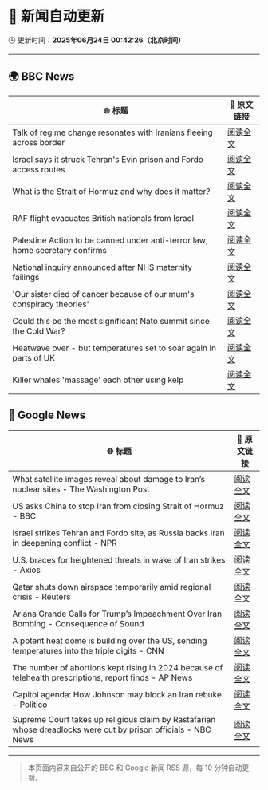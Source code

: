 # 🧠 新闻自动更新

🕒 更新时间：**2025年06月24日 00:42:26（北京时间）**

---

## 🌍 BBC News

| 🌐 标题 | 🔗 原文链接 |
|--------|-------------|
| Talk of regime change resonates with Iranians fleeing across border | [阅读全文](https://www.bbc.com/news/articles/cy9xl4nrq8wo) |
| Israel says it struck Tehran's Evin prison and Fordo access routes | [阅读全文](https://www.bbc.com/news/articles/cp8621gnknjo) |
| What is the Strait of Hormuz and why does it matter? | [阅读全文](https://www.bbc.com/news/articles/c78n6p09pzno) |
| RAF flight evacuates British nationals from Israel | [阅读全文](https://www.bbc.com/news/articles/cy5wkld3r0xo) |
| Palestine Action to be banned under anti-terror law, home secretary confirms | [阅读全文](https://www.bbc.com/news/articles/c4g83l33wdeo) |
| National inquiry announced after NHS maternity failings | [阅读全文](https://www.bbc.com/news/articles/c994x95yygyo) |
| 'Our sister died of cancer because of our mum's conspiracy theories' | [阅读全文](https://www.bbc.com/news/articles/crenzwyvpn1o) |
| Could this be the most significant Nato summit since the Cold War? | [阅读全文](https://www.bbc.com/news/articles/cqjqvr75v1jo) |
| Heatwave over - but temperatures set to soar again in parts of UK | [阅读全文](https://www.bbc.com/weather/articles/cj0mr0l5d9eo) |
| Killer whales 'massage' each other using kelp | [阅读全文](https://www.bbc.com/news/articles/cwyqll5n2qro) |

## 📰 Google News

| 🌐 标题 | 🔗 原文链接 |
|--------|-------------|
| What satellite images reveal about damage to Iran’s nuclear sites - The Washington Post | [阅读全文](https://news.google.com/rss/articles/CBMinwFBVV95cUxPcDRqVE5iWFc4REVKenVqSG1aa0NyZm1PTDhYQ2tRLWl2a3lGRzFCdDJ1Yk1lZnlON1duNkw5aHBKNm9RTnFIU0I4Q1V6VmVQc09vN3lJTm1Sd2RhbTByTnJoNXNWOE1SMjBRN1I5UWpnNFFISWR3RnpaU1Vhd3U2ejBJY2FsVXdQcjdXRHZJYmhDczVVWEpQWUpLNlBfVkE?oc=5) |
| US asks China to stop Iran from closing Strait of Hormuz - BBC | [阅读全文](https://news.google.com/rss/articles/CBMiWkFVX3lxTE5ib0xUaDJFNi1NUElqUm0zX255ajB0MjYtVW9nM2U5Um1FWUpGbmVJZ0xoWFdlQjNtQ2Z3b0d2LVEyLXhVQ01aM2d3RVVIZ3pGd25qNm5wVndVQdIBX0FVX3lxTE1KQVg0T1ZPS1RqbXA5X1g1b3NLajVtNWM3ZGtsVmFaWGcyYUdZZEV6elBWRjNPeFFfYlgzYUhOZDVEV3VicEpUY25PaEVmMUZwMzNzU2FNcEFOWFhMNnVj?oc=5) |
| Israel strikes Tehran and Fordo site, as Russia backs Iran in deepening conflict - NPR | [阅读全文](https://news.google.com/rss/articles/CBMifEFVX3lxTE4yZG1RTWJRZEVQWjF5MnhrcmR2eS1sYnJXYzEzbWtIRUdjcHVUcVVLVGdKT01KcEk0QkhfbzRlLV85RV9xbEt6OE9YOE1hRnpWeG9KSWlYSVRrMGVVYmc1N3YwWFNLSlRpUDRaUXNBS3BWOFhvNlhBYWMybUE?oc=5) |
| U.S. braces for heightened threats in wake of Iran strikes - Axios | [阅读全文](https://news.google.com/rss/articles/CBMidkFVX3lxTFBES2RreWtON200V3dyck9sYnJTLXlsVFlyRks4ZDhLQnBmU2EwVmJtZGJsNUNYTTV5UFh6MDY1SGpuSW50bGJFUWJQX25fbUNWdU5zeDQxZ3U2bWtLOUZ4WmxlUVZTLWpFbnluSWM4djNsSjZJaHc?oc=5) |
| Qatar shuts down airspace temporarily amid regional crisis - Reuters | [阅读全文](https://news.google.com/rss/articles/CBMivgFBVV95cUxOdkZudVpyVnZFN25GSlp5c1FjNTRJYUFqdXNVSm5JQ3ZuYm5yX0hkUVZockpOQV9CYUdqMWttZjU2LTBmN2ZNZmJfUkpIZm1mTjY1R0hTX3R6SDBCTlE2eF9ZVW1KVEZUVUFCd1c1ajN4NG5KNjgzaVdDREpZNjhSVkZLbkNlalk0T1ZtcTFxWFZQX0JVMDVBaVJfSFp6eExHXzVjWGx5UkNxQjhQcWZhQmhjdWxiS2RzSTJoUldn?oc=5) |
| Ariana Grande Calls for Trump’s Impeachment Over Iran Bombing - Consequence of Sound | [阅读全文](https://news.google.com/rss/articles/CBMimAFBVV95cUxPTHhKOE9SYmhJVi10Z3ZhWEV5U0ZudXNjSnVtRjhLUmMtNWhWdUpDOURIUWRkMzJla000Rmk4ODV6TnFTRGxrcUh0X0ZIU2ZSUkJWWXNGS09TZGJ0em0wN2lqYnJvdTdYMUNFd1ZvVkxTdm1FZTFxcFVBUnE0WEtmaFFOc3Z4anV3Rm1NUkFiRUlxenRPSWJEUw?oc=5) |
| A potent heat dome is building over the US, sending temperatures into the triple digits - CNN | [阅读全文](https://news.google.com/rss/articles/CBMigAFBVV95cUxPeWVpUHhhd3A5bEtnTjhJWk56eEt3VW5iTjhNeFV6dU1xQjFtUGNrMUdQN0lXdnlxSno0YWl1TUlDVFJOYWFrdW1DQ1hqRzV0Z19kV0ZwSXpQNTVwSkx4N0VHdXh3YldvMTMwNEVHTjgzaFYtQU9rZnI0VTN3ZzJyStIBhgFBVV95cUxOakZNMV81NExDc0VXdUZoSHpmOFZMSFVNeHZNM005UE1Kd0lRVVhWTUllRFJ4d214Z1RLMk41V2Q0eVhIRnhzV1VENk0tbkZoSzVSLWs2Tl9vTDdackcwUmtHTTMtcHpGV3FTbHdLQTA2Vjk2UTdsTnpWUjNqLU15ejNwN1BRQQ?oc=5) |
| The number of abortions kept rising in 2024 because of telehealth prescriptions, report finds - AP News | [阅读全文](https://news.google.com/rss/articles/CBMirwFBVV95cUxNakhhS1VYdE9lbnFZOG1xQm1hWGVENVJIZmxSejZkcXl6OTNQSnBWRmxEdlNvT0JGRGlLb3JCcDJva2Jlb3RYNVlxTS1vU0NIMFNBMEFwdXlPbjVoWFJORHBMNC1kd2o0WEVwaWQ5MTFVU1luZXlwRTU2dW9uX3dfNlUwZjEyZUhkVDFRbElaMEJCS2FwM0FsZEFSaHM4dlJVNkgwWTVDYkVJZmo0NG93?oc=5) |
| Capitol agenda: How Johnson may block an Iran rebuke - Politico | [阅读全文](https://news.google.com/rss/articles/CBMixAFBVV95cUxNclFPcXhRUEk2SlE3OVl1UmV6ZmM5LXBxY0N5cEphd3AxZFlRelVwNEZCMmpYTGFueTFObzg0bF9uUmduMmttQmhHSG1NZDNEQ2hDYW1mZXAxZUNxWC0wUDlQdWZSZHBSS3JXSnpaRUt2X2Jqa3FqbWFuZVJCMkg3bTFPM1IzTEZSa0UyRXpTVU1HOVpjcjNXWnk2YWdSY2duSTdicXh1SnlNa0pQOUhuZkl1UC1GQjRiNkl0ZTZKWnJ5RFpQ?oc=5) |
| Supreme Court takes up religious claim by Rastafarian whose dreadlocks were cut by prison officials - NBC News | [阅读全文](https://news.google.com/rss/articles/CBMixwFBVV95cUxNRm4wMDYxX1hnOXZhRTlpRnItU0I2TUdIODl3aF9YQ2ZjelI2MjR1NlFuS01DQUVGWGZ5eTdWNGNnbVRBcDIzaExBNUlMS1pyM29PMmd4aEpRdzJkMTRJSzg4dFNSdGNib1Mza3FsN3dnZ0NZWURFOGxIZVZsQnRvekRiVVNnMzFMVGdRcFB2TEE3US1qNjMzSmpGdXh0MlBKVS1xZE5EVDVlRWtIdHNOZFFENGMycC1RTVVnWEFMTDVIS0RZakxV0gFWQVVfeXFMUGZmVndIWXJfQmFFbGxOQVVLT1B4ZW53UXFVcFI5WmZSbllKTVNPbjJobXlMQ2pnbmZ1bHhlNmRqdHVwc09qb2VheU82Y1gzQjI3ZWVyQ1E?oc=5) |

---
> 本页面内容来自公开的 BBC 和 Google 新闻 RSS 源，每 10 分钟自动更新。